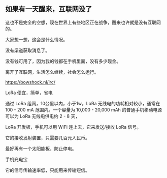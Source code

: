 ## 如果有一天醒来，互联网没了

这也不是完全的空想，现在世界上有些地区正在战争，醒来也许就是没有互联网的。

大家想一想，这会是什么情况。

没有渠道获取消息了。

没有钱可用了，因为我的钱都在手机里面，没有多少现金。

离开了互联网，生活怎么继续，社会怎么运行。

https://bowshock.nl/irc/

LoRa 便宜，简单，省电

通过 LoRa 组网，10公里以内，小于1w。LoRa 无线电的功耗相对较小，通常在 100 - 200 mA 范围内。一个容量为 10,000 - 20,000 mAh 的普通手机移动电源可以为 LoRa 无线电供电约 2 - 8 天，

LoRa 开发板，手机可以用 WiFi 连上去，它来发送/接收 LoRa 信号。

它的接收发射装置，只需要几百元人民币。

最好再有一个太阳能板，防止停电。

手机充电宝

它的信号传输速率低，只能用来传输短信。